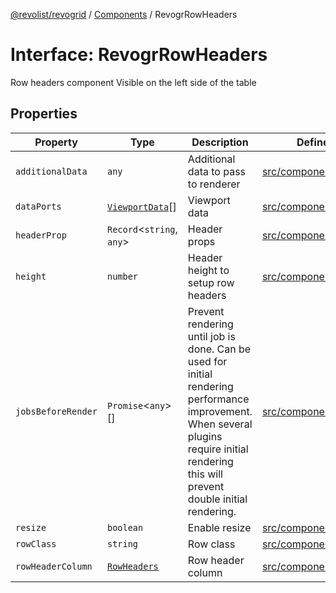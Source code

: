 [@revolist/revogrid](README.md) / [Components](Namespace.Components.md) / RevogrRowHeaders

# Interface: RevogrRowHeaders

Row headers component
Visible on the left side of the table

## Properties

| Property | Type | Description | Defined in |
| ------ | ------ | ------ | ------ |
| `additionalData` | `any` | Additional data to pass to renderer | [src/components.d.ts:583](https://github.com/revolist/revogrid/blob/41a50f3812b438de1179c5db15e284c71422e9de/src/components.d.ts#L583) |
| `dataPorts` | [`ViewportData`](TypeAlias.ViewportData.md)[] | Viewport data | [src/components.d.ts:587](https://github.com/revolist/revogrid/blob/41a50f3812b438de1179c5db15e284c71422e9de/src/components.d.ts#L587) |
| `headerProp` | `Record`\<`string`, `any`\> | Header props | [src/components.d.ts:591](https://github.com/revolist/revogrid/blob/41a50f3812b438de1179c5db15e284c71422e9de/src/components.d.ts#L591) |
| `height` | `number` | Header height to setup row headers | [src/components.d.ts:595](https://github.com/revolist/revogrid/blob/41a50f3812b438de1179c5db15e284c71422e9de/src/components.d.ts#L595) |
| `jobsBeforeRender` | `Promise`\<`any`\>[] | Prevent rendering until job is done. Can be used for initial rendering performance improvement. When several plugins require initial rendering this will prevent double initial rendering. | [src/components.d.ts:599](https://github.com/revolist/revogrid/blob/41a50f3812b438de1179c5db15e284c71422e9de/src/components.d.ts#L599) |
| `resize` | `boolean` | Enable resize | [src/components.d.ts:603](https://github.com/revolist/revogrid/blob/41a50f3812b438de1179c5db15e284c71422e9de/src/components.d.ts#L603) |
| `rowClass` | `string` | Row class | [src/components.d.ts:607](https://github.com/revolist/revogrid/blob/41a50f3812b438de1179c5db15e284c71422e9de/src/components.d.ts#L607) |
| `rowHeaderColumn` | [`RowHeaders`](Interface.RowHeaders.md) | Row header column | [src/components.d.ts:611](https://github.com/revolist/revogrid/blob/41a50f3812b438de1179c5db15e284c71422e9de/src/components.d.ts#L611) |
